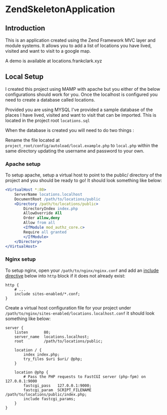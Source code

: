 # ZendSkeletonApplication

## Introduction
This is an application created using the Zend Framework MVC layer and module systems.
It allows you to add a list of locations you have lived, visited and want to visit to a google map.

A demo is available at locations.frankclark.xyz

## Local Setup
I created this project using MAMP with apache but you either of the below configurations should work for you.
Once the localhost is configured you need to create a database called locations.

Provided you are using MYSQL I've provided a sample database of the places I have lived, visited and want to visit that
can be imported. This is located in the project root `locations.sql`

When the database is created you will need to do two things : 

Rename the file located at `project_root/config/autoload/local.example.php` to `local.php` within the same directory
updating the username and password to your own.

### Apache setup

To setup apache, setup a virtual host to point to the public/ directory of the
project and you should be ready to go! It should look something like below:

```apache
<VirtualHost *:80>
    ServerName locations.localhost
    DocumentRoot /path/to/locations/public
    <Directory /path/to/locations/public>
        DirectoryIndex index.php
        AllowOverride All
        Order allow,deny
        Allow from all
        <IfModule mod_authz_core.c>
        Require all granted
        </IfModule>
    </Directory>
</VirtualHost>
```

### Nginx setup

To setup nginx, open your `/path/to/nginx/nginx.conf` and add an
[include directive](http://nginx.org/en/docs/ngx_core_module.html#include) below
into `http` block if it does not already exist:

```nginx
http {
    # ...
    include sites-enabled/*.conf;
}
```


Create a virtual host configuration file for your project under `/path/to/nginx/sites-enabled/locations.localhost.conf`
it should look something like below:

```nginx
server {
    listen       80;
    server_name  locations.localhost;
    root         /path/to/locations/public;

    location / {
        index index.php;
        try_files $uri $uri/ @php;
    }

    location @php {
        # Pass the PHP requests to FastCGI server (php-fpm) on 127.0.0.1:9000
        fastcgi_pass   127.0.0.1:9000;
        fastcgi_param  SCRIPT_FILENAME /path/to/locations/public/index.php;
        include fastcgi_params;
    }
}
```

